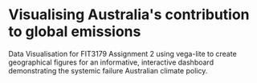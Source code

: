 # Visualising Australia's contribution to global emissions
Data Visualisation for FIT3179 Assignment 2 using vega-lite to create geographical figures for an informative, interactive dashboard demonstrating the systemic failure Australian climate policy.
